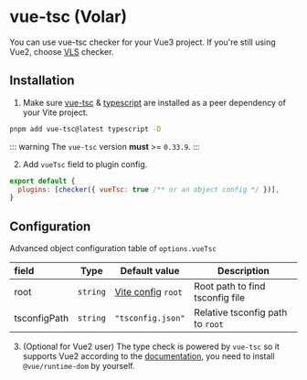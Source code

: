 # vue-tsc (Volar)

You can use vue-tsc checker for your Vue3 project. If you're still using Vue2, choose [VLS](/checkers/vls) checker.

## Installation

1. Make sure [vue-tsc](https://www.npmjs.com/package/vue-tsc) & [typescript](https://www.npmjs.com/package/typescript) are installed as a peer dependency of your Vite project.

```bash
pnpm add vue-tsc@latest typescript -D
```

::: warning
The `vue-tsc` version **must** >= `0.33.9`.
:::

2. Add `vueTsc` field to plugin config.

```js
export default {
  plugins: [checker({ vueTsc: true /** or an object config */ })],
}
```

## Configuration

Advanced object configuration table of `options.vueTsc`

| field        | Type     | Default value                                         | Description                      |
| :----------- | -------- | ----------------------------------------------------- | -------------------------------- |
| root         | `string` | [Vite config](https://vitejs.dev/config/#root) `root` | Root path to find tsconfig file  |
| tsconfigPath | `string` | `"tsconfig.json"`                                     | Relative tsconfig path to `root` |

3. (Optional for Vue2 user) The type check is powered by `vue-tsc` so it supports Vue2 according to the [documentation](https://github.com/johnsoncodehk/volar#using), you need to install `@vue/runtime-dom` by yourself.
